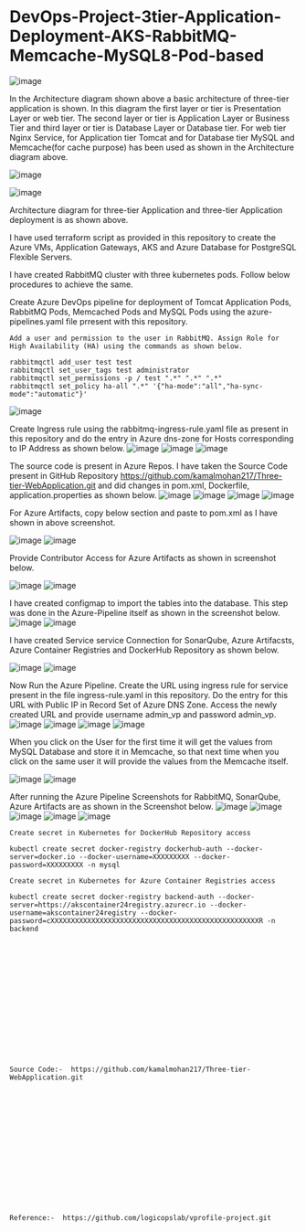 # DevOps-Project-3tier-Application-Deployment-AKS-RabbitMQ-Memcache-MySQL8-Pod-based
![image](https://github.com/user-attachments/assets/4874083f-ffd5-4092-94af-e0491525c5bd)


In the Architecture diagram shown above a basic architecture of three-tier application is shown. In this diagram the first layer or tier is Presentation Layer or web tier. The second layer or tier is Application Layer or Business Tier and third layer or tier is Database Layer or Database tier. For web tier Nginx Service, for Application tier Tomcat and for Database tier MySQL and Memcache(for cache purpose) has been used as shown in the Architecture diagram above.

![image](https://github.com/user-attachments/assets/1eba8154-6f45-4d42-995a-c9bb55e900de)

![image](https://github.com/user-attachments/assets/2a7ca154-a504-4935-a4de-ea20fb47fb5d)

Architecture diagram for three-tier Application and three-tier Application deployment is as shown above.

I have used terraform script as provided in this repository to create the Azure VMs, Application Gateways, AKS and Azure Database for PostgreSQL Flexible Servers.

I have created RabbitMQ cluster with three kubernetes pods. Follow below procedures to achieve the same.

Create Azure DevOps pipeline for deployment of Tomcat Application Pods, RabbitMQ Pods, Memcached Pods and MySQL Pods using the azure-pipelines.yaml file prresent with this repository.

```
Add a user and permission to the user in RabbitMQ. Assign Role for High Availability (HA) using the commands as shown below.

rabbitmqctl add_user test test
rabbitmqctl set_user_tags test administrator
rabbitmqctl set_permissions -p / test ".*" ".*" ".*"
rabbitmqctl set_policy ha-all ".*" '{"ha-mode":"all","ha-sync-mode":"automatic"}' 
```
![image](https://github.com/user-attachments/assets/3b44c24e-d66f-4973-ada1-ec9bce83ec29)

Create Ingress rule using the rabbitmq-ingress-rule.yaml file as present in this repository and do the entry in Azure dns-zone for Hosts corresponding to IP Address as shown below.
![image](https://github.com/user-attachments/assets/16616516-e18b-4cec-b05f-1da2f1834c7f)
![image](https://github.com/user-attachments/assets/94fa423d-413d-49aa-afc8-a22b0bb4f903)
![image](https://github.com/user-attachments/assets/d73ba45a-c1b6-4266-a9d8-6dc6a4fd4edd)

The source code is present in Azure Repos. I have taken the Source Code present in GitHub Repository https://github.com/kamalmohan217/Three-tier-WebApplication.git and did changes in pom.xml, Dockerfile, application.properties as shown below.
![image](https://github.com/user-attachments/assets/d570b3f2-88b6-4a63-afad-911b1112711a)
![image](https://github.com/user-attachments/assets/a3b3988a-a145-4b13-a0bf-c7a895018a11)
![image](https://github.com/user-attachments/assets/cc67ec39-5df9-414c-b87e-48741cc5a01e)
![image](https://github.com/user-attachments/assets/0e361d92-b5e4-45c4-8c8a-7c5d58878b5c)

For Azure Artifacts, copy below section and paste to pom.xml as I have shown in above screenshot.

![image](https://github.com/user-attachments/assets/d781918a-7baf-47da-be3e-a8b4a61b6da6)
![image](https://github.com/user-attachments/assets/7b734dd6-64ba-4171-81db-e8f1b4225ff5)

Provide Contributor Access for Azure Artifacts as shown in screenshot below.

![image](https://github.com/user-attachments/assets/a26ab93a-97a7-4115-89ec-5914c32a2c4f)
![image](https://github.com/user-attachments/assets/37f58cac-8408-436e-b8fd-3a2d36fb4726)

I have created configmap to import the tables into the database. This step was done in the Azure-Pipeline itself as shown in the screenshot below.
![image](https://github.com/user-attachments/assets/c2c38d12-e45e-4029-a479-93b74ce786bd)
![image](https://github.com/user-attachments/assets/d150fc5d-715f-408e-854f-895672a85ac8)

I have created Service service Connection for SonarQube, Azure Artifacsts, Azure Container Registries and DockerHub Repository as shown below.

![image](https://github.com/user-attachments/assets/98f98925-a52f-405a-8e90-4ef3ab39275a)
![image](https://github.com/user-attachments/assets/7e58016c-336c-4fde-9cf3-d3170b1a28e1)

Now Run the Azure Pipeline. Create the URL using ingress rule for service present in the file ingress-rule.yaml in this repository. Do the entry for this URL with Public IP in Record Set of Azure DNS Zone. Access the newly created URL and provide username admin_vp and password admin_vp.
![image](https://github.com/user-attachments/assets/84aeb827-0ee4-4dfe-b10d-13e8f41f82d6)
![image](https://github.com/user-attachments/assets/503afb7d-2988-43e1-8916-6b091820eac4)
![image](https://github.com/user-attachments/assets/33773fbd-c200-4312-adee-b3ea1d6df737)
![image](https://github.com/user-attachments/assets/972e6574-c8af-4a65-9323-2011908afb85)

When you click on the User for the first time it will get the values from MySQL Database and store it in Memcache, so that next time when you click on the same user it will provide the values from the Memcache itself.

![image](https://github.com/user-attachments/assets/646800cd-a606-405e-917d-a62054f40ffc)
![image](https://github.com/user-attachments/assets/39ac9f0b-5aea-48f2-ab86-8dea34190d7d)

After running the Azure Pipeline Screenshots for RabbitMQ, SonarQube, Azure Artifacts are as shown in the Screenshot below.
![image](https://github.com/user-attachments/assets/6b5dabff-3883-47ff-9a31-19f6d02465ef)
![image](https://github.com/user-attachments/assets/2f4b4e1e-273e-4755-8e8d-e31137480906)
![image](https://github.com/user-attachments/assets/73b8f0d1-5716-43b3-9618-64802161c8f3)
![image](https://github.com/user-attachments/assets/2571decc-fe04-4c04-9a70-958085e71484)
![image](https://github.com/user-attachments/assets/56ee1656-5acc-4d26-b1de-14bb67c3b0bf)

```
Create secret in Kubernetes for DockerHub Repository access

kubectl create secret docker-registry dockerhub-auth --docker-server=docker.io --docker-username=XXXXXXXXX --docker-password=XXXXXXXXX -n mysql
```

```
Create secret in Kubernetes for Azure Container Registries access

kubectl create secret docker-registry backend-auth --docker-server=https://akscontainer24registry.azurecr.io --docker-username=akscontainer24registry --docker-password=cXXXXXXXXXXXXXXXXXXXXXXXXXXXXXXXXXXXXXXXXXXXXXXXXXXXR -n backend
```
<br><br/>
<br><br/>
<br><br/>
<br><br/>
<br><br/>
<br><br/>
```
Source Code:-  https://github.com/kamalmohan217/Three-tier-WebApplication.git
```
<br><br/>
<br><br/>
<br><br/>
<br><br/>
<br><br/>
<br><br/>
```
Reference:-  https://github.com/logicopslab/vprofile-project.git
```
